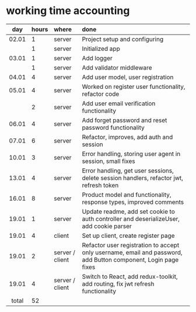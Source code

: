 
# working time accounting

|  day  | hours | where           | done                                                                                                           |
|:-----:|:------|:----------------|:---------------------------------------------------------------------------------------------------------------|
| 02.01 | 1     | server          | Project setup and configuring                                                                                  |
|       | 1     | server          | Initialized app                                                                                                |
| 03.01 | 1     | server          | Add logger                                                                                                     |
|       | 1     | server          | Add validator middleware                                                                                       |
| 04.01 | 4     | server          | Add user model, user registration                                                                              |
| 05.01 | 4     | server          | Worked on register user functionality, refactor code                                                           |
|       | 2     | server          | Add user email verification functionality                                                                      |
| 06.01 | 4     | server          | Add forget password and reset password functionality                                                           |
| 07.01 | 6     | server          | Refactor, improves, add auth and session                                                                       |
| 10.01 | 3     | server          | Error handling, storing user agent in session, small fixes                                                     |
| 13.01 | 4     | server          | Error handling, get user sessions, delete session handlers, refactor jwt, refresh token                        |
| 16.01 | 8     | server          | Product model and functionality, response types, improved comments                                             |
| 19.01 | 1     | server          | Update readme, add set cookie to auth controller and deserializeUser, add cookie parser                        |
| 19.01 | 4     | client          | Set up client, create register page                                                                            |
| 19.01 | 2     | server / client | Refactor user registration to accept only username, email and password, add Button component, Login page fixes |
| 19.01 | 4     | server / client | Switch to React, add redux-toolkit, add routing, fix jwt refresh functionality                                 |
| total | 52    | 
